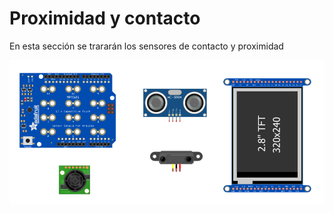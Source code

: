 # Proximidad y contacto

En esta sección se trararán los sensores de contacto y proximidad

![sensores_distancia](/img/sensores/sensores_distancia.png)